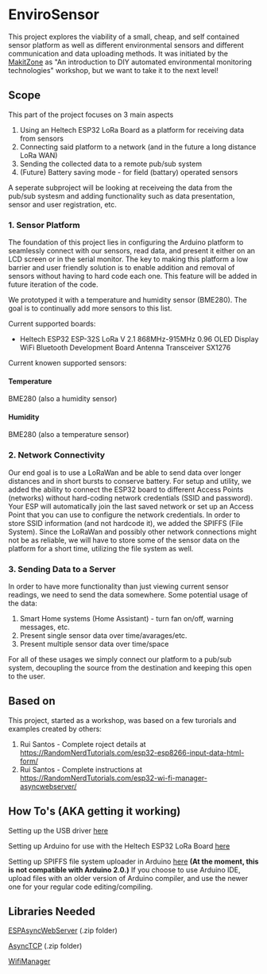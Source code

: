 # EnviroSensor

This project explores the viability of a small, cheap, and self contained sensor platform as well as different environmental sensors and different communication and data uploading methods. It was initiated by the [MakitZone](https://makeit.zone/) as "An introduction to DIY automated environmental monitoring technologies" workshop, but we want to take it to the next level!

## Scope
This part of the project focuses on 3 main aspects
1. Using an Heltech ESP32 LoRa Board as a platform for receiving data from sensors
2. Connecting said platform to a network (and in the future a long distance LoRa WAN)
3. Sending the collected data to a remote pub/sub system
4. (Future) Battery saving mode - for field (battary) operated sensors

A seperate subproject will be looking at receiveing the data from the pub/sub systesm and adding functionality such as data presentation, sensor and user registration, etc.

### 1. Sensor Platform
The foundation of this project lies in configuring the Arduino platform to seamlessly connect with our sensors, read data, and present it either on an LCD screen or in the serial monitor. The key to making this platform a low barrier and user friendly solution is to enable addition and removal of sensors without having to hard code each one.
This feature will be added in future iteration of the code.

We prototyped it with a temperature and humidity sensor (BME280). The goal is to continually add more sensors to this list.

Current supported boards:
* Heltech ESP32 ESP-32S LoRa V 2.1 868MHz-915MHz 0.96 OLED Display WiFi Bluetooth Development Board Antenna Transceiver SX1276

Current knowen supported sensors:
#### Temperature
BME280 (also a humidity sensor)

#### Humidity
BME280 (also a temperature sensor)

### 2. Network Connectivity
Our end goal is to use a LoRaWan and be able to send data over longer distances and in short bursts to conserve battery.
For setup and utility, we added the ability to connect the ESP32 board to different Access Points (networks) without hard-coding network credentials (SSID and password). Your ESP will automatically join the last saved network or set up an Access Point that you can use to configure the network credentials.
In order to store SSID information (and not hardcode it), we added the SPIFFS (File System).
Since the LoRaWan and possibly other network connections might not be as reliable, we will have to store some of the sensor data on the platform for a short time, utilizing the file system as well.

### 3. Sending Data to a Server
In order to have more functionality than just viewing current sensor readings, we need to send the data somewhere.
Some potential usage of the data:
1.  Smart Home systems (Home Assistant) - turn fan on/off, warning messages, etc.
2.  Present single sensor data over time/avarages/etc.
3.  Present multiple sensor data over time/space

For all of these usages we simply connect our platform to a pub/sub system, decoupling the source from the destination and keeping this open to the user.

## Based on
This project, started as a workshop, was based on a few turorials and examples created by others:
1.  Rui Santos - Complete roject details at https://RandomNerdTutorials.com/esp32-esp8266-input-data-html-form/
2.  Rui Santos - Complete instructions at https://RandomNerdTutorials.com/esp32-wi-fi-manager-asyncwebserver/

## How To's (AKA getting it working)
Setting up the USB driver [here](https://docs.heltec.org/general/establish_serial_connection.html)

Setting up Arduino for use with the Heltech ESP32 LoRa Board [here](https://docs.heltec.org/en/node/esp32/index.html)

Setting up SPIFFS file system uploader in Arduino [here](https://randomnerdtutorials.com/install-esp32-filesystem-uploader-arduino-ide/) 
**(At the moment, this is not compatible with Arduino 2.0.)**
If you choose to use Arduino IDE, upload files with an older version of Arduino compiler, and use the newer one for your regular code editing/compiling.

## Libraries Needed
[ESPAsyncWebServer](https://github.com/me-no-dev/ESPAsyncWebServer/archive/refs/heads/master.zip) (.zip folder)

[AsyncTCP](https://github.com/me-no-dev/AsyncTCP/archive/refs/heads/master.zip) (.zip folder)

[WifiManager](https://github.com/tzapu/WiFiManager)

